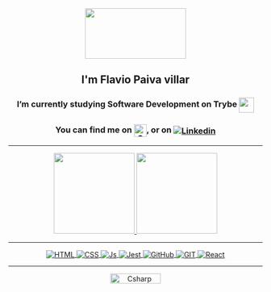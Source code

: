 <div align="center" display="inline_block" >

<kbd>
  <img src="https://media.giphy.com/media/xT9IgG50Fb7Mi0prBC/giphy.gif" width="200" height="100" order-radius="50%"></img>
</kbd> 
 
 
 <h2>I'm Flavio Paiva villar</h2>



<h3> I’m currently studying Software Development on Trybe  <img align="center" src=https://blog.betrybe.com/wp-content/uploads/2021/11/51808343.png width="30em"> </h3>



<h3> You can find me on <a href = "mailto:flaviopaivavillar@gmail.com"><img align="center" height="25em" alt="Gmail" src="https://seeklogo.com/images/G/gmail-logo-0B5D69FF48-seeklogo.com.png"></a>, or on <a href="https://www.linkedin.com/in/flaviopaivavillar/" target="_blank"><img align="center" alt="Linkedin" src="https://icongr.am/devicon/linkedin-original.svg?size=30em&color=currentColor" target="_blank"></a> </h3>



 <hr>


<a href="https://github.com/FlavioVillar">
<img height="160em" src="https://github-readme-stats.vercel.app/api/top-langs/?username=FlavioVillar&layout=compact&langs_count=7&theme=dark"/>
<img height="160em" src="https://github-readme-stats.vercel.app/api?username=FlavioVillar&show_icons=true&theme=dark&include_all_commits=true&count_private=true"/>
</div>

 
<div style="display: inline_block" align="center">
 
  <hr>

   <img align="center" alt="HTML"  src="https://img.shields.io/badge/HTML5-E34F26?style=for-the-badge&logo=html5&logoColor=white">

   <img align="center" alt="CSS" src="https://img.shields.io/badge/CSS3-1572B6?style=for-the-badge&logo=css3&logoColor=white">  

   <img align="center" alt="Js" src="https://img.shields.io/badge/JavaScript-323330?style=for-the-badge&logo=javascript&logoColor=F7DF1E">  

   <img align="center" alt="Jest" src="https://img.shields.io/badge/Jest-C21325?style=for-the-badge&logo=jest&logoColor=white"> 
  
   <img align="center" alt="GitHub" src="https://img.shields.io/badge/GitHub-100000?style=for-the-badge&logo=github&logoColor=white"> 
  
   <img align="center" alt="GIT" src="https://img.shields.io/badge/GIT-E44C30?style=for-the-badge&logo=git&logoColor=white"> 
  
   <img align="center" alt="React" src="https://img.shields.io/badge/React-20232A?style=for-the-badge&logo=react&logoColor=61DAFB"> 

  <hr>
 

</div> 
 
<div align="center">

 <img align="center" alt="Csharp" height="20" width="100" src="https://komarev.com/ghpvc/?username=FlavioVillar&color=green" alt="FlavioVillar" /> <br>

</div>  
<!--  </div> -->
